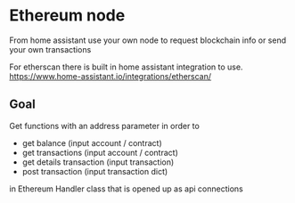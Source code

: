 # Ethereum node
From home assistant use your own node to request blockchain info or send your own transactions

For etherscan there is built in home assistant integration to use.
https://www.home-assistant.io/integrations/etherscan/

## Goal
Get functions with an address parameter in order to
- get balance (input account / contract)
- get transactions (input account / contract)
- get details transaction (input transaction)
- post transaction (input transaction dict)

in Ethereum Handler class that is opened up as api connections
